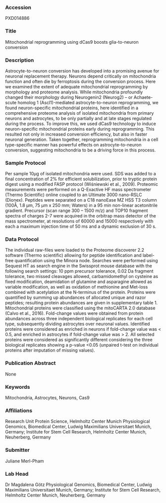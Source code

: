 ### Accession
PXD014886

### Title
Mitochondrial reprogramming using dCas9 boosts glia-to-neuron conversion

### Description
Astrocyte-to-neuron conversion has developed into a promising avenue for neuronal replacement therapy. Neurons depend critically on mitochondria function and often die by ferroptosis during the conversion process. Here we examined the extent of adequate mitochondrial reprogramming by morphology and proteome analysis. While mitochondria profoundly changed their morphology during Neurogenin2 (Neurog2) – or Achaete-scute homolog 1 (Ascl1)-mediated astrocyte-to-neuron reprogramming, we found neuron-specific mitochondrial proteins, here identified in a comprehensive proteome analysis of isolated mitochondria from primary neurons and astrocytes, to be only partially and at late stages regulated during the process. To improve this, we used dCas9 technology to induce neuron-specific mitochondrial proteins early during reprogramming. This resulted not only in increased conversion efficiency, but also in faster neuronal generation. Taken together, reprogramming mitochondria in a cell type-specific manner has powerful effects on astrocyte-to-neuron conversion, suggesting mitochondria to be a driving force in this process.

### Sample Protocol
Per sample 10μg of isolated mitochondria were used. SDS was added to a final concentration of 2% for efficient solubilization, prior to tryptic protein digest using a modified FASP protocol (Wiśniewski et al., 2009). Proteomic measurements were performed on a Q-Exactive HF mass spectrometer (Thermo Scientific) online coupled to an Ultimate 3000 nano-RSLC (Dionex). Peptides were separated on a C18 nanoEase MZ HSS T3 column (100Å, 1.8 µm, 75 µm x 250 mm; Waters) in a 95 min non-linear acetonitrile gradient. Precursor (scan range 300 – 1500 m/z) and TOP10 fragment spectra of charges 2-7 were acquired in the orbitrap mass detector of the mass spectrometer, at resolutions of 60000 and 15000 respectively with each a maximum injection time of 50 ms and a dynamic exclusion of 30 s.

### Data Protocol
The individual raw-files were loaded to the Proteome discoverer 2.2 software (Thermo scientific) allowing for peptide identification and label-free quantification using the Minora node. Searches were performed using Sequest HT as search engine in the Swissprot mouse database with the following search settings: 10 ppm precursor tolerance, 0.02 Da fragment tolerance, two missed cleavages allowed, carbamidomethyl on cysteine as fixed modification, deamidation of glutamine and asparagine allowed as variable modification, as well as oxidation of methionine and Met-loss combined with acetylation at the N-terminus of the protein. Proteins were quantified by summing up abundances of allocated unique and razor peptides; resulting protein abundances are given in supplementary table 1. Mitochondrial proteins were classified using the mitoCARTA 2.0 database (Calvo et al., 2016). Fold-change values were obtained from protein abundances across three independent biological replicates for each cell type, subsequently dividing astrocytes over neuronal values. Identified proteins were considered as enriched in neurons if fold-change value was < 0.5, and enriched in astrocytes if fold-change value was > 2. All selected proteins were considered as significantly different considering the three biological replicates showing a p-value <0.05 (unpaired t-test on individual proteins after imputation of missing values).

### Publication Abstract
None

### Keywords
Mitochondria, Astrocytes, Neurons, Cas9

### Affiliations
Research Unit Protein Science, Helmholtz Center Munich
Physiological Genomics, Biomedical Center, Ludwig Maximilians Universitaet Munich, Germany; Institute for Stem Cell Research, Helmholtz Center Munich, Neuherberg, Germany

### Submitter
Juliane Merl-Pham

### Lab Head
Dr Magdalena Götz
Physiological Genomics, Biomedical Center, Ludwig Maximilians Universitaet Munich, Germany; Institute for Stem Cell Research, Helmholtz Center Munich, Neuherberg, Germany


